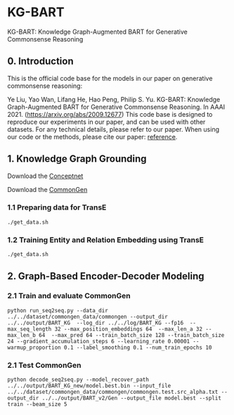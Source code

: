 # KG-BART
KG-BART: Knowledge Graph-Augmented BART for Generative Commonsense Reasoning

## 0. Introduction
This is the official code base for the models in our paper on generative commonsense reasoning:

Ye Liu, Yao Wan, Lifang He, Hao Peng, Philip S. Yu. KG-BART: Knowledge Graph-Augmented BART for Generative Commonsense Reasoning. In AAAI 2021. (https://arxiv.org/abs/2009.12677) This code base is designed to reproduce our experiments in our paper, and can be used with other datasets. For any technical details, please refer to our paper.
When using our code or the methods, please cite our paper: [reference](https://arxiv.org/abs/2009.12677).

## 1. Knowledge Graph Grounding
Download the [Conceptnet](https://github.com/commonsense/conceptnet5/wiki/Downloads)

Download the [CommonGen](https://drive.google.com/drive/folders/1sOuSY4ZeXsf1vYbPumiQxg2Pr1CECJNk?usp=sharing)

### 1.1 Preparing data for TransE
```
./get_data.sh
```
### 1.2 Training Entity and Relation Embedding using TransE
```
./get_data.sh
```
## 2. Graph-Based Encoder-Decoder Modeling

### 2.1 Train and evaluate CommonGen
```
python run_seq2seq.py --data_dir  ../../dataset/commongen_data/commongen --output_dir ../../output/BART_KG  --log_dir ../../log/BART_KG --fp16  --max_seq_length 32 --max_position_embeddings 64  --max_len_a 32 --max_len_b 64  --max_pred 64 --train_batch_size 128 --train_batch_size 24 --gradient_accumulation_steps 6 --learning_rate 0.00001 --warmup_proportion 0.1 --label_smoothing 0.1 --num_train_epochs 10
```
### 2.1 Test CommonGen
```
python decode_seq2seq.py --model_recover_path ../../output/BART_KG_new/model.best.bin --input_file ../../dataset/commongen_data/commongen/commongen.test.src_alpha.txt --output_dir ../../output/BART_v2/Gen --output_file model.best --split train --beam_size 5
```
